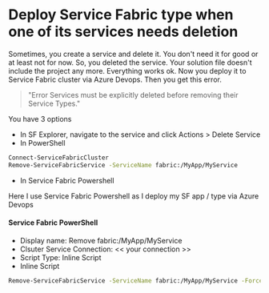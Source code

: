 # Deploy Service Fabric type when one of its services needs deletion

Sometimes, you create a service and delete it. You don't need it for good or at least not for now. So, you deleted the service. Your solution file doesn't include the project any more. Everything works ok. Now you deploy it to Service Fabric cluster via Azure Devops. Then you get this error.

> "Error Services must be explicitly deleted before removing their Service Types."

You have 3 options

* In SF Explorer, navigate to the service and click Actions &gt; Delete Service
* In PowerShell

```bash
Connect-ServiceFabricCluster
Remove-ServiceFabricService -ServiceName fabric:/MyApp/MyService
```

* In Service Fabric Powershell

Here I use Service Fabric Powershell as I deploy my SF app / type via Azure Devops

#### Service Fabric PowerShell

* Display name: Remove fabric:/MyApp/MyService
* Clsuter Service Connection: &lt;&lt; your connection &gt;&gt;
* Script Type: Inline Script
* Inline Script

```bash
Remove-ServiceFabricService -ServiceName fabric:/MyApp/MyService -Force
```



